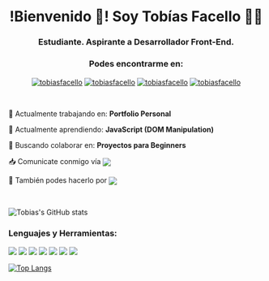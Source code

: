 <!--
**tobiasfacello/tobiasfacello** is a ✨ _special_ ✨ repository because its `README.md` (this file) appears on your GitHub profile.
-->



<h1 align="center">!Bienvenido 👋! Soy Tobías Facello 👨‍💻</h1>
<h3 align="center">Estudiante. Aspirante a Desarrollador Front-End.</h3>
<h3 align="center">Podes encontrarme en:</h3>



<p align="center">
<a href="https://linkedin.com/in/tobiasfacello" target="_blank"><img align="center" src="https://img.shields.io/badge/LinkedIn-0077B5?style=flat&logo=linkedin&logoColor=white" alt="tobiasfacello"/></a>
<a href="https://dev.to/tobiasfacello" target="_blank"><img align="center" src="https://img.shields.io/badge/dev.to-0A0A0A?style=flat&logo=dev.to&logoColor=white" alt="tobiasfacello"/></a>
<a href="https://twitter.com/TFacelloDev" target="_blank"><img align="center" src="https://img.shields.io/badge/Twitter-1DA1F2?style=flat&logo=twitter&logoColor=white" alt="tobiasfacello"/></a>
<a href="https://instagram.com/tobiasfacello" target="_blank"><img align="center" src="https://img.shields.io/badge/Instagram-E4405F?style=flat&logo=instagram&logoColor=white" alt="tobiasfacello"/></a>
</p>

<br>

🔭 Actualmente trabajando en: **Portfolio Personal**

🌱 Actualmente aprendiendo: **JavaScript (DOM Manipulation)**

🤝 Buscando colaborar en: **Proyectos para Beginners**

📥 Comunicate conmigo vía <a href="mailto:tobiasfacellodeveloper@gmail.com"><img align="center" src="https://img.shields.io/badge/Gmail-D14836?style=flat&logo=gmail&logoColor=white"></a>

📲 También podes hacerlo por <a href="https://wa.link/svr8dl"><img align="center" src="https://img.shields.io/badge/WhatsApp-25D366?style=flat&logo=whatsapp&logoColor=white"></a>

<br>

![Tobias's GitHub stats](https://github-readme-stats.vercel.app/api?username=tobiasfacello&show_icons=true&theme=graywhite)

<h3 align="left">Lenguajes y Herramientas:</h3>

<img src = "https://img.shields.io/badge/-HTML5-E34F26?style=flat&logo=html5&logoColor=white"> <img src = "https://img.shields.io/badge/-CSS3-1572B6?style=flat&logo=css3&logoColor=white"> <img src="https://img.shields.io/badge/-JavaScript-eed718?style=flat&logo=javascript&logoColor=ffffff"> <img src="https://img.shields.io/badge/-Node.js-3C873A?style=flat&logo=Node.js&logoColor=white"> <img src="http://img.shields.io/badge/-Git-F1502F?style=flat&logo=git&logoColor=FFFFFF"> <img src="http://img.shields.io/badge/-Github-000000?style=flat&logo=github&logoColor=FFFFFF"> <img src="http://img.shields.io/badge/-VS%20Code-007ACC?style=flat&logo=visual%20studio%20code&logoColor=white">

[![Top Langs](https://github-readme-stats.vercel.app/api/top-langs/?username=tobiasfacello&layout=compact)](https://github.com/tobiasfacello/github-readme-stats)
